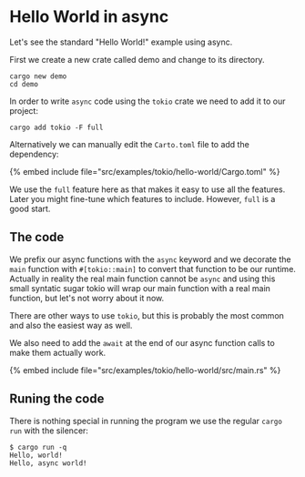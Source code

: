 # Hello World in async

Let's see the standard "Hello World!" example using async.

First we create a new crate called demo and change to its directory.

```
cargo new demo
cd demo
```

In order to write `async` code using the `tokio` crate we need to add it to our project:

```
cargo add tokio -F full
```

Alternatively we can manually edit the `Carto.toml` file to add the dependency:

{% embed include file="src/examples/tokio/hello-world/Cargo.toml" %}

We use the `full` feature here as that makes it easy to use all the features.  Later you might fine-tune which features to include. However, `full` is a good start.

## The code

We prefix our async functions with the `async` keyword and we decorate the `main` function with `#[tokio::main]` to convert that function to be our runtime.
Actually in reality the real main function cannot be `async` and using this small syntatic sugar tokio will wrap our main function with a real main function, but let's not worry about it now.

There are other ways to use `tokio`, but this is probably the most common and also the easiest way as well.

We also need to add the `await` at the end of our async function calls to make them actually work.

{% embed include file="src/examples/tokio/hello-world/src/main.rs" %}

## Runing the code

There is nothing special in running the program we use the regular `cargo run` with the silencer:

```
$ cargo run -q
Hello, world!
Hello, async world!
```

